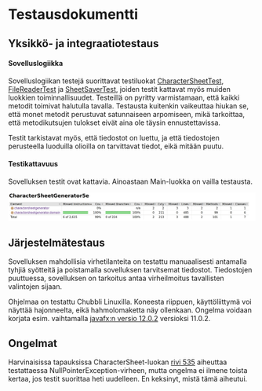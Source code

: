 # Testausdokumentti


## Yksikkö- ja integraatiotestaus
#### Sovelluslogiikka
Sovelluslogiikan testejä suorittavat testiluokat [CharacterSheetTest](https://github.com/anninmal/ot-harjoitustyo/blob/master/CharacterSheetGenerator5e/src/test/java/charactersheetgenerator/CharacterSheetTest.java), [FileReaderTest](https://github.com/anninmal/ot-harjoitustyo/blob/master/CharacterSheetGenerator5e/src/test/java/charactersheetgenerator/FileReaderTest.java) ja [SheetSaverTest](https://github.com/anninmal/ot-harjoitustyo/blob/master/CharacterSheetGenerator5e/src/test/java/charactersheetgenerator/SheetSaverTest.java), joiden testit kattavat myös muiden luokkien toiminnallisuudet. Testeillä on pyritty varmistamaan, että kaikki metodit toimivat halutulla tavalla. Testausta kuitenkin vaikeuttaa hiukan se, että monet metodit perustuvat satunnaiseen arpomiseen, mikä tarkoittaa, että metodikutsujen tulokset eivät aina ole täysin ennustettavissa.

Testit tarkistavat myös, että tiedostot on luettu, ja että tiedostojen perusteella luoduilla olioilla on tarvittavat tiedot, eikä mitään puutu.

#### Testikattavuus
Sovelluksen testit ovat kattavia. Ainoastaan Main-luokka on vailla testausta.

<img src="https://github.com/anninmal/ot-harjoitustyo/blob/master/dokumentaatio/kuvat/testikattavuus.png">

## Järjestelmätestaus
Sovelluksen mahdollisia virhetilanteita on testattu manuaalisesti antamalla tyhjiä syötteitä ja poistamalla sovelluksen tarvitsemat tiedostot. Tiedostojen puuttuessa, sovelluksen on tarkoitus antaa virheilmoitus tavallisten valintojen sijaan.

Ohjelmaa on testattu Chubbli Linuxilla. Koneesta riippuen, käyttöliittymä voi näyttää hajonneelta, eikä hahmolomaketta näy ollenkaan. Ongelma voidaan korjata esim. vaihtamalla [javafx:n versio 12.0.2](https://github.com/anninmal/ot-harjoitustyo/blob/0246be77cdcb9b9fcc41f4a54bb169ebd46621f6/CharacterSheetGenerator5e/pom.xml#L24) versioksi 11.0.2.

## Ongelmat
Harvinaisissa tapauksissa CharacterSheet-luokan [rivi 535](https://github.com/anninmal/ot-harjoitustyo/blob/57aa910eae043736aa1aef75669ca9bf28e68c3b/CharacterSheetGenerator5e/src/main/java/charactersheetgenerator/domain/CharacterSheet.java#L535) aiheuttaa testattaessa NullPointerException-virheen, mutta ongelma ei ilmene toista kertaa, jos testit suorittaa heti uudelleen. En keksinyt, mistä tämä aiheutui.
